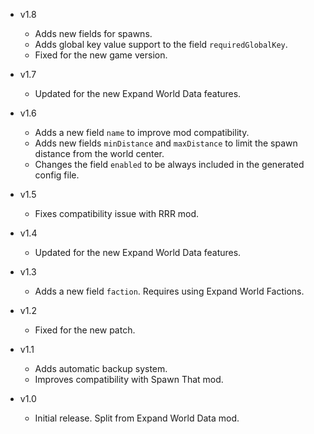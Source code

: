 - v1.8
  - Adds new fields for spawns.
  - Adds global key value support to the field `requiredGlobalKey`.
  - Fixed for the new game version.

- v1.7
  - Updated for the new Expand World Data features.

- v1.6
  - Adds a new field `name` to improve mod compatibility.
  - Adds new fields `minDistance` and `maxDistance` to limit the spawn distance from the world center.
  - Changes the field `enabled` to be always included in the generated config file.

- v1.5
  - Fixes compatibility issue with RRR mod.

- v1.4
  - Updated for the new Expand World Data features.

- v1.3
  - Adds a new field `faction`. Requires using Expand World Factions.

- v1.2
  - Fixed for the new patch.

- v1.1
  - Adds automatic backup system.
  - Improves compatibility with Spawn That mod.

- v1.0
  - Initial release. Split from Expand World Data mod.
